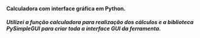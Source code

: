 #### Calculadora com interface gráfica em Python.

##### Utilizei a função calculadora para realização dos cálculos e a biblioteca PySimpleGUI para criar toda a interface GUI da ferramenta.
